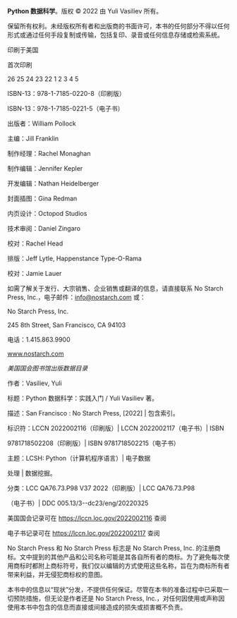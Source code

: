 **Python 数据科学**。版权 © 2022 由 Yuli Vasiliev 所有。

保留所有权利。未经版权所有者和出版商的书面许可，本书的任何部分不得以任何形式或通过任何手段复制或传输，包括复印、录音或任何信息存储或检索系统。

印刷于美国

首次印刷

26 25 24 23 22 1 2 3 4 5

ISBN-13：978-1-7185-0220-8（印刷版）

ISBN-13：978-1-7185-0221-5（电子书）

出版者：William Pollock

主编：Jill Franklin

制作经理：Rachel Monaghan

制作编辑：Jennifer Kepler

开发编辑：Nathan Heidelberger

封面插图：Gina Redman

内页设计：Octopod Studios

技术审阅：Daniel Zingaro

校对：Rachel Head

排版：Jeff Lytle, Happenstance Type-O-Rama

校对：Jamie Lauer

如需了解关于发行、大宗销售、企业销售或翻译的信息，请直接联系 No Starch Press, Inc.，电子邮件：info@nostarch.com 或：

No Starch Press, Inc.

245 8th Street, San Francisco, CA 94103

电话：1.415.863.9900

www.nostarch.com

*美国国会图书馆出版数据目录*

作者：Vasiliev, Yuli

标题：Python 数据科学：实践入门 / Yuli Vasiliev 著。

描述：San Francisco : No Starch Press, [2022] | 包含索引。

标识符：LCCN 2022002116（印刷版）| LCCN 2022002117（电子书）| ISBN

9781718502208（印刷版）| ISBN 9781718502215（电子书）

主题：LCSH: Python（计算机程序语言）| 电子数据

处理 | 数据挖掘。

分类：LCC QA76.73.P98 V37 2022（印刷版）| LCC QA76.73.P98

（电子书）| DDC 005.13/3--dc23/eng/20220325

美国国会记录可在 https://lccn.loc.gov/2022002116 查阅

电子书记录可在 https://lccn.loc.gov/2022002117 查阅

No Starch Press 和 No Starch Press 标志是 No Starch Press, Inc. 的注册商标。文中提到的其他产品和公司名称可能是其各自所有者的商标。为了避免每次使用商标时都附上商标符号，我们仅以编辑的方式使用这些名称，旨在为商标所有者带来利益，并无侵犯商标权的意图。

本书中的信息以“现状”分发，不提供任何保证。尽管在本书的准备过程中已采取一切预防措施，但无论是作者还是 No Starch Press, Inc.，对任何因使用或声称因使用本书中包含的信息而直接或间接造成的损失或损害概不负责。
